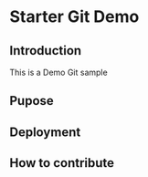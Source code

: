 # Starter Git Demo
## Introduction
This is a Demo Git sample 
## Pupose
## Deployment
## How to contribute
